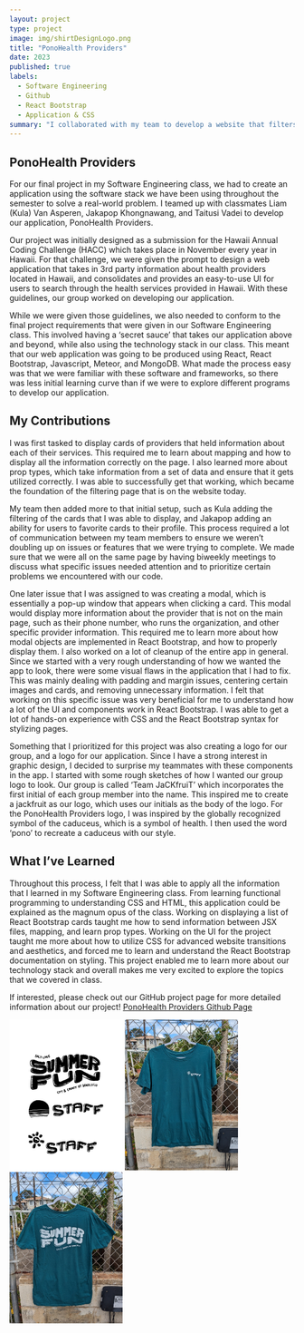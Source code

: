 ```yaml
---
layout: project
type: project
image: img/shirtDesignLogo.png
title: "PonoHealth Providers"
date: 2023
published: true
labels:
  - Software Engineering
  - Github
  - React Bootstrap
  - Application & CSS
summary: "I collaborated with my team to develop a website that filters and aggregates local healthcare provider information"
---
```


## PonoHealth Providers

For our final project in my Software Engineering class, we had to create an application using the software stack we have been using throughout the semester to solve a real-world problem. I teamed up with classmates Liam (Kula) Van Asperen, Jakapop Khongnawang, and Taitusi Vadei to develop our application, PonoHealth Providers.

Our project was initially designed as a submission for the Hawaii Annual Coding Challenge (HACC) which takes place in November every year in Hawaii. For that challenge, we were given the prompt to design a web application that takes in 3rd party information about health providers located in Hawaii, and consolidates and provides an easy-to-use UI for users to search through the health services provided in Hawaii. With these guidelines, our group worked on developing our application.

While we were given those guidelines, we also needed to conform to the final project requirements that were given in our Software Engineering class. This involved having a ‘secret sauce’ that takes our application above and beyond, while also using the technology stack in our class. This meant that our web application was going to be produced using React, React Bootstrap, Javascript, Meteor, and MongoDB. What made the process easy was that we were familiar with these software and frameworks, so there was less initial learning curve than if we were to explore different programs to develop our application.

## My Contributions

I was first tasked to display cards of providers that held information about each of their services. This required me to learn about mapping and how to display all the information correctly on the page. I also learned more about prop types, which take information from a set of data and ensure that it gets utilized correctly. I was able to successfully get that working, which became the foundation of the filtering page that is on the website today.

My team then added more to that initial setup, such as Kula adding the filtering of the cards that I was able to display, and Jakapop adding an ability for users to favorite cards to their profile. This process required a lot of communication between my team members to ensure we weren’t doubling up on issues or features that we were trying to complete. We made sure that we were all on the same page by having biweekly meetings to discuss what specific issues needed attention and to prioritize certain problems we encountered with our code.

One later issue that I was assigned to was creating a modal, which is essentially a pop-up window that appears when clicking a card. This modal would display more information about the provider that is not on the main page, such as their phone number, who runs the organization, and other specific provider information. This required me to learn more about how modal objects are implemented in React Bootstrap, and how to properly display them. I also worked on a lot of cleanup of the entire app in general. Since we started with a very rough understanding of how we wanted the app to look, there were some visual flaws in the application that I had to fix. This was mainly dealing with padding and margin issues, centering certain images and cards, and removing unnecessary information. I felt that working on this specific issue was very beneficial for me to understand how a lot of the UI and components work in React Bootstrap. I was able to get a lot of hands-on experience with CSS and the React Bootstrap syntax for stylizing pages. 

Something that I prioritized for this project was also creating a logo for our group, and a logo for our application. Since I have a strong interest in graphic design, I decided to surprise my teammates with these components in the app. I started with some rough sketches of how I wanted our group logo to look. Our group is called ‘Team JaCKfruiT’ which incorporates the first initial of each group member into the name. This inspired me to create a jackfruit as our logo, which uses our initials as the body of the logo. For the PonoHealth Providers logo, I was inspired by the globally recognized symbol of the caduceus, which is a symbol of health. I then used the word ‘pono’ to recreate a caduceus with our style. 

## What I’ve Learned

Throughout this process, I felt that I was able to apply all the information that I learned in my Software Engineering class. From learning functional programming to understanding CSS and HTML, this application could be explained as the magnum opus of the class. Working on displaying a list of React Bootstrap cards taught me how to send information between JSX files, mapping, and learn prop types. Working on the UI for the project taught me more about how to utilize CSS for advanced website transitions and aesthetics, and forced me to learn and understand the React Bootstrap documentation on styling. This project enabled me to learn more about our technology stack and overall makes me very excited to explore the topics that we covered in class. 

If interested, please check out our GitHub project page for more detailed information about our project! 
[PonoHealth Providers Github Page](https://team-jackfruit.github.io/PonoHealthProviders/)


<div class="text-center p-4">
  <img width="200px" src="../img/tshirtDesign/Final.png" class="img-thumbnail" >
  <img width="200px" src="../img/tshirtDesign/ShirtFront.jpg" class="img-thumbnail" >
  <img width="200px" src="../img/tshirtDesign/ShirtBack.jpg" class="img-thumbnail" >
</div>

